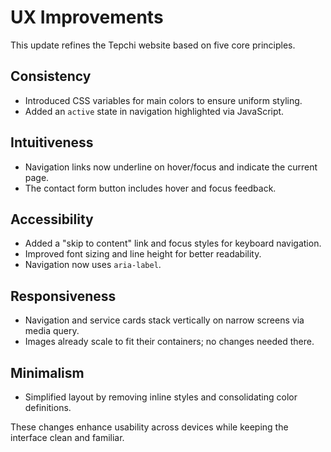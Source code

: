 # UX Improvements

This update refines the Tepchi website based on five core principles.

## Consistency
- Introduced CSS variables for main colors to ensure uniform styling.
- Added an `active` state in navigation highlighted via JavaScript.

## Intuitiveness
- Navigation links now underline on hover/focus and indicate the current page.
- The contact form button includes hover and focus feedback.

## Accessibility
- Added a "skip to content" link and focus styles for keyboard navigation.
- Improved font sizing and line height for better readability.
- Navigation now uses `aria-label`.

## Responsiveness
- Navigation and service cards stack vertically on narrow screens via media query.
- Images already scale to fit their containers; no changes needed there.

## Minimalism
- Simplified layout by removing inline styles and consolidating color definitions.

These changes enhance usability across devices while keeping the interface clean and familiar.
